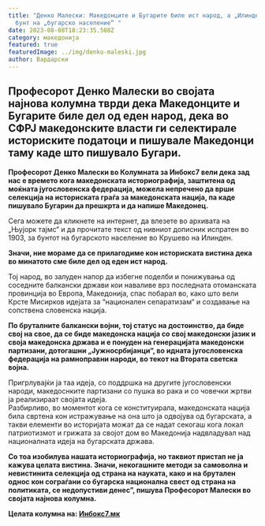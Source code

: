 ```yaml
---
title: "Денко Малески: Македонците и Бугарите биле ист народ, а „Илинден“ бил
  бунт на „бугарско население“ "
date: 2023-08-08T18:23:35.508Z
category: македонија
featured: true
featuredImage: ../img/denko-maleski.jpg
author: Вардарски
---
```

<!--StartFragment-->

## **Професорот Денко Малески во својата најнова колумна тврди дека Македонците и Бугарите биле дел од еден народ, дека во СФРЈ македонските власти ги селектирале историските податоци и пишувале Македонци таму каде што пишувало Бугари.**

**Професорот Денко Малески во Колумната за Инбокс7 вели дека зад нас е времето кога македонската историографија, заштитена од моќната југословенска федерација, можела непречено да врши селекција на историската граѓа за македонската нација, па каде пишувало Бугарин да прешкрта и да напише Македонец.**

Сега можете да кликнете на интернет, да влезете во архивата на „Њујорк тајмс“ и да прочитате текст од нивниот дописник испратен во 1903, за бунтот на бугарското население во Крушево на Илинден.

**Значи, ние мораме да се прилагодиме кон историската вистина дека во минатото сме биле дел од еден ист народ.**

Тој народ, во залуден напор да избегне поделби и понижувања од соседните балкански држави кои наваливе врз последната отоманската провинција во Европа, Македонија, спас побарал во, како што вели Крсте Мисирков идејата за “национален сепаратизам“ и создавање на сопствена словенска нација.

**По бруталните балкански војни, тој статус на достоинство, да биде свој на свое, да се биде македонска нација со свој македонски јазик и своја македонска држава и е понуден на генерацијата македонски партизани, дотогашни „Јужносрбијанци“, во идната југословенска федерација на рамноправни народи, во текот на Втората светска војна.**

Пригрлувајќи ја таа идеја, со поддршка на другите југословенски народи, македоснките партизани со пушка во рака и со човечки жртви ја реализираат својата идеја.\
Разбирливо, во моментот кога се конституирала, македонската нација била свртена кон истражување на она што ја одвојува од бугарската, а такви елементи во историјата можат да се надат секогаш кога локал патриотизмот и грижата за својот дом во Македонија надвладувал над националната идеја на бугарската држава.

**Со тоа изобилува нашата историографија, но таквиот пристап не ја кажува целата вистина. Значи, некогашните методи за самоволна и невистинита селекција од страна на науката, како и на брутален однос кон сограѓани со бугарска национална свест од страна на политиката, се недопустиви денес”, пишува Професорот Малески во својата најнова колумна.**

**Целата колумна на: [Инбокс7.мк](https://inbox7.mk/archives/7738)**

<!--EndFragment-->